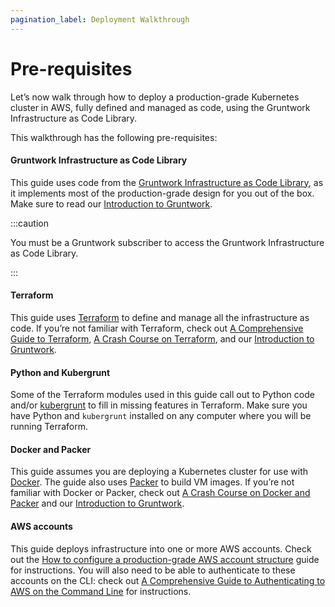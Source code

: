 ```yaml
---
pagination_label: Deployment Walkthrough
---
```


# Pre-requisites

Let’s now walk through how to deploy a production-grade Kubernetes cluster in AWS, fully defined and managed as code, using the Gruntwork Infrastructure as Code Library.

This walkthrough has the following pre-requisites:

<div className="dlist">

#### Gruntwork Infrastructure as Code Library

This guide uses code from the [Gruntwork Infrastructure as Code Library](https://gruntwork.io/infrastructure-as-code-library/), as it
implements most of the production-grade design for you out of the box. Make sure to read
our [Introduction to Gruntwork](/intro/overview/intro-to-gruntwork).

</div>

:::caution

You must be a <span className="js-subscribe-cta">Gruntwork subscriber</span> to access the Gruntwork Infrastructure as Code Library.

:::

<div className="dlist">

#### Terraform

This guide uses [Terraform](https://www.terraform.io/) to define and manage all the infrastructure as code. If you’re
not familiar with Terraform, check out [A
Comprehensive Guide to Terraform](https://blog.gruntwork.io/a-comprehensive-guide-to-terraform-b3d32832baca), [A Crash Course on Terraform](https://training.gruntwork.io/p/terraform), and
our [Introduction to Gruntwork](/intro/overview/intro-to-gruntwork).

#### Python and Kubergrunt

Some of the Terraform modules used in this guide call out to Python code and/or
[kubergrunt](https://github.com/tnn-tnn-tnn-tnn-tnn-gruntwork-io/kubergrunt) to fill in missing features in Terraform. Make sure you have
Python and `kubergrunt` installed on any computer where you will be running Terraform.

#### Docker and Packer

This guide assumes you are deploying a Kubernetes cluster for use with [Docker](https://www.docker.com). The guide also
uses [Packer](https://www.packer.io) to build VM images. If you’re not familiar with Docker or Packer, check out
[A Crash Course on Docker and Packer](https://training.gruntwork.io/p/a-crash-course-on-docker-packer) and
our [Introduction to Gruntwork](/intro/overview/intro-to-gruntwork).

#### AWS accounts

This guide deploys infrastructure into one or more AWS accounts. Check out the
[How to configure a production-grade AWS account structure](/guides/build-it-yourself/landing-zone/)
guide for instructions. You will also need to be able to authenticate to these accounts on the CLI: check out
[A Comprehensive Guide to Authenticating to AWS on the Command Line](https://blog.gruntwork.io/a-comprehensive-guide-to-authenticating-to-aws-on-the-command-line-63656a686799)
for instructions.

</div>
